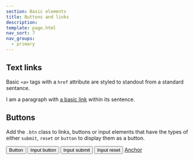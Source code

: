 ```yaml
---
section: Basic elements
title: Buttons and links
description:
template: page.html
nav_sort: 7
nav_groups:
  - primary
---
```


## Text links

Basic <code>&lt;a&gt;</code> tags with a <code>href</code> attribute are styled to standout from a standard sentance.

<div class="guide-example">
<p>I am a paragraph with <a href="#">a basic link</a> within its sentence.</p>
</div>

## Buttons

Add the <code>.btn</code> class to links, buttons or input elements that have the types of either <code>submit</code>, <code>reset</code> or <code>button</code> to display them as a button.

<div class="guide-example">
<button type="button" class="btn" role="button">Button</button>
<input type="button" class="btn" value="Input button" role="button">
<input type="submit" class="btn" value="Input submit" role="button">
<input type="reset" class="btn" value="Input reset" role="button">
<a href="#" class="btn" role="button">Anchor</a>
</div>
